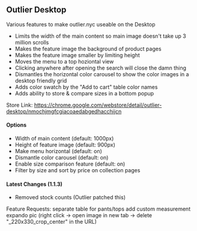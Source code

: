 ## Outlier Desktop

Various features to make outlier.nyc useable on the Desktop

* Limits the width of the main content so main image doesn't take up 3 million scrolls
* Makes the feature image the background of product pages
* Makes the feature image smaller by limiting height
* Moves the menu to a top hoziontal view
* Clicking anywhere after opening the search will close the damn thing
* Dismantles the horizontal color carousel to show the color images in a desktop friendly grid
* Adds color swatch by the "Add to cart" table color names
* Adds ability to store & compare sizes in a bottom popup

Store Link: https://chrome.google.com/webstore/detail/outlier-desktop/nmochjmgfcgiacoaedabgedhacchijcn

#### Options
* Width of main content (default: 1000px)
* Height of feature image (default: 900px)
* Make menu horizontal (default: on)
* Dismantle color carousel (default: on)
* Enable size comparison feature (default: on)
* Filter by size and sort by price on collection pages

#### Latest Changes (1.1.3)
* Removed stock counts (Outlier patched this)

Feature Requests:
separate table for pants/tops
add custom measurement
expando pic (right click -> open image in new tab -> delete "_220x330_crop_center" in the URL)
